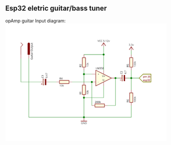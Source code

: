 ## Esp32 eletric guitar/bass tuner 
opAmp guitar Input diagram:
<img src="/img/TunerOPampDiagram.png">
